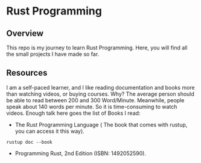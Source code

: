 # Rust Programming
## Overview 
This repo is my journey to learn Rust Programming. Here, you will find all the small projects I have made so far.

## Resources
I am a self-paced learner, and I like reading documentation and books more than watching videos, or buying courses. Why? The average person should be able to read between 200 and 300 Word/Minute. Meanwhile, people speak about 140 words per minute. So it is time-consuming to watch videos. Enough talk here goes the list of Books I read:
- The Rust Programming Language ( The book that comes with rustup, you can access it this way).
```
rustup doc --book
```
- Programming Rust, 2nd Edition (ISBN: 1492052590).

